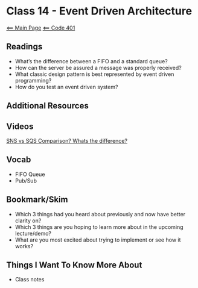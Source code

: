 # Class 14 - Event Driven Architecture

[<== Main Page](../README.md)
[<== Code 401](../code401/code401.md)

## Readings

- What’s the difference between a FIFO and a standard queue?
- How can the server be assured a message was properly received?
- What classic design pattern is best represented by event driven programming?
- How do you test an event driven system?

## Additional Resources

## Videos

[SNS vs SQS Comparison? Whats the difference?](https://www.youtube.com/watch?v=mXk0MNjlO7A)

## Vocab

- FIFO Queue
- Pub/Sub

## Bookmark/Skim

- Which 3 things had you heard about previously and now have better clarity on?
- Which 3 things are you hoping to learn more about in the upcoming lecture/demo?
- What are you most excited about trying to implement or see how it works?

## Things I Want To Know More About

- Class notes
